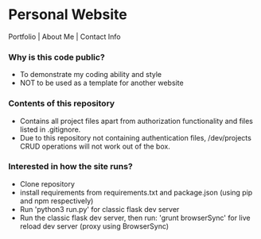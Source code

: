 # Personal Website
Portfolio | About Me | Contact Info

### Why is this code public?
- To demonstrate my coding ability and style
- NOT to be used as a template for another website

### Contents of this repository
- Contains all project files apart from authorization functionality and files listed in .gitignore.
- Due to this repository not containing authentication files, /dev/projects CRUD operations will not work out of the box.

### Interested in how the site runs?
- Clone repository
- install requirements from requirements.txt and package.json (using pip and npm respectively)
- Run 'python3 run.py' for classic flask dev server
- Run the classic flask dev server, then run: 'grunt browserSync' for live reload dev server (proxy using BrowserSync)
